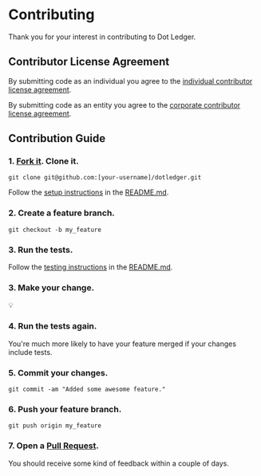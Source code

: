 # Contributing

Thank you for your interest in contributing to Dot Ledger.

## Contributor License Agreement

By submitting code as an individual you agree to the [individual contributor license agreement][individual_agreement].

By submitting code as an entity you agree to the [corporate contributor license agreement][corporate_agreement].

## Contribution Guide

### 1. [Fork it][fork]. Clone it.

```
git clone git@github.com:[your-username]/dotledger.git
```

Follow the [setup instructions][readme_setup] in the [README.md][readme].

### 2. Create a feature branch.

```
git checkout -b my_feature
```

### 3. Run the tests.

Follow the [testing instructions][readme_tests] in the [README.md][readme].

### 3. Make your change.

:bulb:

### 4. Run the tests again.

You're much more likely to have your feature merged if your changes include tests.

### 5. Commit your changes.

```
git commit -am "Added some awesome feature."
```

### 6. Push your feature branch.

```
git push origin my_feature
```

### 7. Open a [Pull Request][pull_request].

You should receive some kind of feedback within a couple of days.

[corporate_agreement]: doc/legal/corporate_contributor_license_agreement.md
[fork]: https://github.com/dotledger/dotledger/fork
[individual_agreement]: doc/legal/individual_contributor_license_agreement.md
[pull_request]: https://github.com/dotledger/dotledger/pulls
[readme]: README.md
[readme_setup]: README.md#setup
[readme_tests]: README.md#tests
